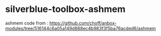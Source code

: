 # silverblue-toolbox-ashmem

ashmem code from : https://github.com/choff/anbox-modules/tree/516144c6a05a149d888ec4b983f3f5ba76acded6/ashmem
